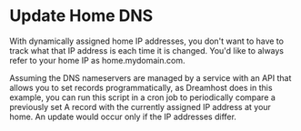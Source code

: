# Update Home DNS

With dynamically assigned home IP addresses, you don't want to have to track
what that IP address is each time it is changed.  You'd like to always refer
to your home IP as home.mydomain.com.

Assuming the DNS nameservers are managed by a service with an API that allows
you to set records programmatically, as Dreamhost does in this example, you
can run this script in a cron job to periodically compare a previously set
A record with the currently assigned IP address at your home.  An update
would occur only if the IP addresses differ.

